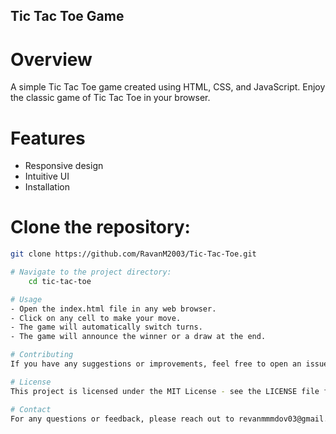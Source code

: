 ## Tic Tac Toe Game
# Overview
A simple Tic Tac Toe game created using HTML, CSS, and JavaScript. Enjoy the classic game of Tic Tac Toe in your browser.

# Features
- Responsive design
- Intuitive UI
- Installation

# Clone the repository:

```bash
git clone https://github.com/RavanM2003/Tic-Tac-Toe.git

# Navigate to the project directory:
    cd tic-tac-toe

# Usage
- Open the index.html file in any web browser.
- Click on any cell to make your move.
- The game will automatically switch turns.
- The game will announce the winner or a draw at the end.

# Contributing
If you have any suggestions or improvements, feel free to open an issue or submit a pull request.

# License
This project is licensed under the MIT License - see the LICENSE file for details.

# Contact
For any questions or feedback, please reach out to revanmmmdov03@gmail.com
